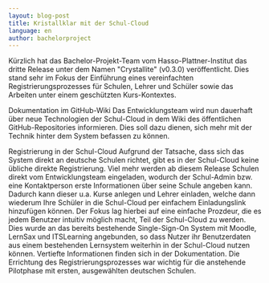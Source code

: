 ```yaml
---
layout: blog-post
title: Kristallklar mit der Schul-Cloud
language: en
author: bachelorproject
---
```


Kürzlich hat das Bachelor-Projekt-Team vom Hasso-Plattner-Institut das dritte Release unter dem Namen "Crystallite" (v0.3.0) veröffentlicht. Dies stand sehr im Fokus der Einführung eines vereinfachten Registrierungsprozesses für Schulen, Lehrer und Schüler sowie das Arbeiten unter einem geschützten Kurs-Kontextes.

Dokumentation im GitHub-Wiki
Das Entwicklungsteam wird nun dauerhaft über neue Technologien der Schul-Cloud in dem Wiki des öffentlichen GitHub-Repositories informieren. Dies soll dazu dienen, sich mehr mit der Technik hinter dem System befassen zu können.

Registrierung in der Schul-Cloud
Aufgrund der Tatsache, dass sich das System direkt an deutsche Schulen richtet, gibt es in der Schul-Cloud keine übliche direkte Registrierung. Viel mehr werden ab diesem Release Schulen direkt vom Entwicklungsteam eingeladen, wodurch der Schul-Admin bzw. eine Kontaktperson erste Informationen über seine Schule angeben kann. Dadurch kann dieser u.a. Kurse anlegen und Lehrer einladen, welche dann wiederum Ihre Schüler in die Schul-Cloud per einfachem Einladungslink hinzufügen können. Der Fokus lag hierbei auf eine einfache Prozdeur, die es jedem Benutzer intuitiv möglich macht, Teil der Schul-Cloud zu werden. Dies wurde an das bereits bestehende Single-Sign-On System mit Moodle, LernSax und ITSLearning angebunden, so dass Nutzer ihr Benutzerdaten aus einem bestehenden Lernsystem weiterhin in der Schul-Cloud nutzen können. Vertiefte Informationen finden sich in der Dokumentation. Die Errichtung des Registrierungsprozesses war wichtig für die anstehende Pilotphase mit ersten, ausgewählten deutschen Schulen.